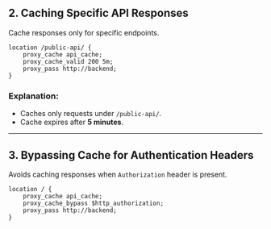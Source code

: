 
## 2. **Caching Specific API Responses**
Cache responses only for specific endpoints.

```nginx
location /public-api/ {
    proxy_cache api_cache;
    proxy_cache_valid 200 5m;
    proxy_pass http://backend;
}
```

### Explanation:
- Caches only requests under `/public-api/`.
- Cache expires after **5 minutes**.

---

## 3. **Bypassing Cache for Authentication Headers**
Avoids caching responses when `Authorization` header is present.

```nginx
location / {
    proxy_cache api_cache;
    proxy_cache_bypass $http_authorization;
    proxy_pass http://backend;
}
```